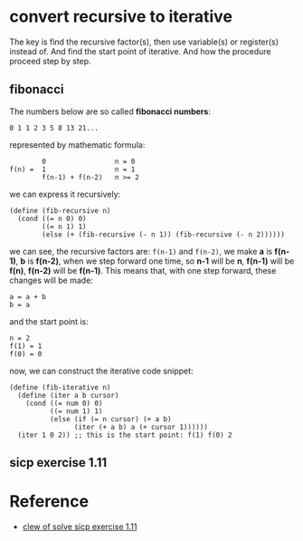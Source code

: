 <link rel="stylesheet" type="text/css" href="/css/GitHub2.css">

# convert recursive to iterative
The key is find the recursive factor(s), then use variable(s) or register(s) instead of. And find the start point of iterative. And how the procedure proceed step by step.

## fibonacci
The numbers below are so called **fibonacci numbers**:

    0 1 1 2 3 5 8 13 21...

represented by mathematic formula:

            0                 n = 0
    f(n) =  1                 n = 1
            f(n-1) + f(n-2)   n >= 2
			
we can express it recursively:

    (define (fib-recursive n)
      (cond ((= n 0) 0)
            ((= n 1) 1)
            (else (+ (fib-recursive (- n 1)) (fib-recursive (- n 2))))))

we can see, the recursive factors are: `f(n-1)` and `f(n-2)`, we make **a** is **f(n-1)**, **b** is **f(n-2)**, when we step forward one time, so **n-1** will be **n**, **f(n-1)** will be **f(n)**, **f(n-2)** will be **f(n-1)**. This means that, with one step forward, these changes will be made:

    a = a + b
	b = a

and the start point is:

    n = 2
    f(1) = 1
	f(0) = 0

now, we can construct the iterative code snippet:

    (define (fib-iterative n)
      (define (iter a b cursor)
        (cond ((= num 0) 0)
              ((= num 1) 1)
              (else (if (= n cursor) (+ a b)
		            (iter (+ a b) a (+ cursor 1))))))
      (iter 1 0 2)) ;; this is the start point: f(1) f(0) 2

## sicp exercise 1.11

# Reference
- [clew of solve sicp exercise 1.11](http://stackoverflow.com/questions/2365993/no-idea-how-to-solve-sicp-exercise-1-11)
